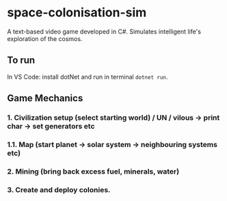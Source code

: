 # space-colonisation-sim
A text-based video game developed in C#. Simulates intelligent life's exploration of the cosmos.

## To run

In VS Code: install dotNet and run in terminal `dotnet run`.

## Game Mechanics

### 1. Civilization setup (select starting world) / UN / vilous -> print char -> set generators etc

### 1.1. Map (start planet -> solar system -> neighbouring systems etc)

### 2. Mining (bring back excess fuel, minerals, water)

### 3. Create and deploy colonies.
